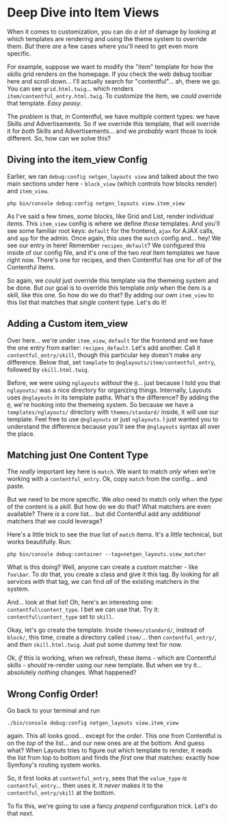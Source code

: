 # Deep Dive into Item Views

When it comes to customization, you can do *a lot* of damage by looking at which
templates are rendering and using the theme system to override them. *But* there
*are* a few cases where you'll need to get even more specific.

For example, suppose we want to modify the "item" template for how the skills grid
renders on the homepage. If you check the web debug toolbar here and scroll down...
I'll actually search for "contentful"... ah, there we go. You can see
`grid.html.twig`... which renders `item/contentful_entry.html.twig`. To customize
the item, we *could* override that template. *Easy peasy*.

The *problem* is that, in Contentful, we have *multiple* content types: we have Skills
*and* Advertisements. So if we override this template, that will override it for
*both* Skills and Advertisements... and we *probably* want those to look different.
So, how can we solve this?

## Diving into the item_view Config

Earlier, we ran `debug:config netgen_layouts view` and talked about the two main
sections under here - `block_view` (which controls how blocks render) and `item_view`.

```terminal-silent
php bin/console debug:config netgen_layouts view.item_view
```

As I've said a few times, *some* blocks, like Grid and List, render individual
*items*. This `item_view` config is where we define *those* templates. And you'll
see some familiar root keys: `default` for the frontend, `ajax` for AJAX calls,
and `app` for the admin. Once again, this uses the `match` config and... hey! We
see our entry in here! Remember `recipes_default`? We configured this inside of
our config file, and it's one of the two *real* item templates we have right now.
There's one for recipes, and then Contentful has one for *all* of the Contentful
items.

So again, we *could* just override this template via the themeing system and be done.
But our goal is to override this template *only* when the item is a skill, like this
one. So how do we do that? By adding our *own* `item_view` to this list that matches
that *single* content type. Let's do it!

## Adding a Custom item_view

Over here... we're under `item_view`, `default` for the frontend and we have the
one entry from earlier: `recipes_default`. Let's add another. Call it
`contentful_entry/skill`, though this particular key doesn't make any difference.
Below that, set `template` to `@nglayouts/item/contentful_entry`, followed
by `skill.html.twig`.

Before, we were using `nglayouts` *without* the `@`... just because I told you
that `nglayouts/` was a nice directory for organizing things. Internally, Layouts
uses `@nglayouts` in its template paths. What's the difference? By adding
the `@`, we're hooking into the themeing system. So because we have
a `templates/nglayouts/` directory with `themes/standard/` inside, it will use
our template. Feel free to use `@nglayouts` or just `nglayouts`. I just wanted
you to understand the difference because you'll see the `@nglayouts` syntax
all over the place.

## Matching just One Content Type

The *really* important key here is `match`. We want to match *only* when we're working
with a `contentful_entry`. Ok, copy `match` from the config... and paste.

But we need to be more specific. We *also* need to match only when the *type*
of the content is a *skill*. But how do we do that? What matchers are even available?
There *is* a core list... but did Contentful add any *additional* matchers that we
could leverage?

Here's a little trick to see the *true* list of `match` items. It's a *little*
technical, but works beautifully. Run:

```terminal
php bin/console debug:container --tag=netgen_layouts.view_matcher
```

What is this doing? Well, anyone can create a *custom* matcher - like `foo\bar`.
To *do* that, you create a class and give it this tag. By looking for all
services *with* that tag, we can find *all* of the existing matchers in the system.

And... look at that list! Oh, here's an interesting one: `contentful\content_type`.
I bet we can use that. Try it: `contentful\content_type` set to `skill`.

Okay, let's go create the template. Inside `themes/standard/`, instead of
`block/`, this time, create a directory called `item/`... then
`contentful_entry/`, and *then* `skill.html.twig`. Just put some dummy text for
now.

Ok, *if* this is working, when we refresh, these items - which are Contentful
skills - *should* re-render using our new template. But when we try it...
absolutely *nothing* changes. What happened?

## Wrong Config Order!

Go back to your terminal and run

```terminal
./bin/console debug:config netgen_layouts view.item_view
```

again. This all looks good... except for the *order*. This one from Contentful
is on the *top* of the list... and our new ones are at the bottom. And guess what?
When Layouts tries to figure out which template to render, it reads the list
from top to bottom and finds the *first* one that matches: exactly how Symfony's
routing system works.

So, it first looks at `contentful_entry`, sees that the `value_type` *is*
`contentful_entry`... then uses it. It *never* makes it to the
`contentful_entry/skill` at the bottom.

To fix this, we're going to use a fancy *prepend* configuration trick. Let's do that
*next*.
